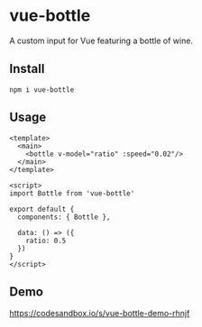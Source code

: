 # vue-bottle

A custom input for Vue featuring a bottle of wine.

## Install

```
npm i vue-bottle
```

## Usage

```vue
<template>
  <main>
    <bottle v-model="ratio" :speed="0.02"/>
  </main>
</template>

<script>
import Bottle from 'vue-bottle'

export default {
  components: { Bottle },

  data: () => ({
    ratio: 0.5
  })
}
</script>
```

## Demo

https://codesandbox.io/s/vue-bottle-demo-rhnjf

